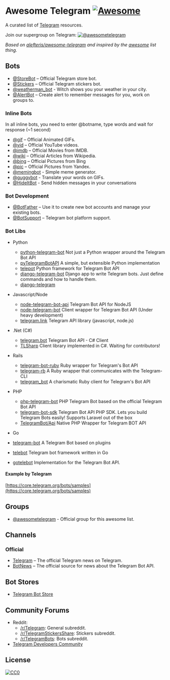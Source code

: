 # Awesome Telegram [![Awesome](https://cdn.rawgit.com/sindresorhus/awesome/d7305f38d29fed78fa85652e3a63e154dd8e8829/media/badge.svg)](https://github.com/sindresorhus/awesome)

A curated list of [Telegram](https://telegram.org) resources.

Join our supergroup on Telegram: [![@awesometelegram](https://img.shields.io/badge/%F0%9F%92%AC%20Telegram-%40awesometelegram-blue.svg)](https://telegram.me/awesometelegram)

*Based on [alefteris/awesome-telegram](https://github.com/alefteris/awesome-telegram) and inspired by the [awesome](https://github.com/sindresorhus/awesome) list thing.*

## Bots

* [@StoreBot](https://telegram.me/StoreBot) – Official Telegram store bot.
* [@Stickers](https://telegram.me/Stickers) – Official Telegram stickers bot.
* [@weatherman_bot](https://telegram.me/weatherman_bot) - Witch shows you your weather in your city.
* [@AlertBot](https://telegram.me/AlertBot) – Create alert to remember messages for you, work on groups to.

### Inline Bots

In all inline bots, you need to enter @botname, type words and wait for response (~1 second)

* [@gif](https://telegram.me/gif) – Official Animated GIFs.
* [@vid](https://telegram.me/vid) – Official YouTube videos.
* [@imdb](https://telegram.me/imdb) – Official Movies from IMDB.
* [@wiki](https://telegram.me/wiki) – Official Articles from Wikipedia.
* [@bing](https://telegram.me/bing) – Official Pictures from Bing
* [@pic](https://telegram.me/pic) – Official Pictures from Yandex.
* [@memingbot](https://telegram.me/memingbot) - Simple meme generator.
* [@guggybot](https://telegram.me/guggybot) - Translate your words on GIFs.
* [@HideItBot](https://telegram.me/HideItBot) - Send hidden messages in your conversations

### Bot Development

* [@BotFather](https://telegram.me/botfather) – Use it to create new bot accounts and manage your existing bots.
* [@BotSupport](https://telegram.me/botsupport) –  Telegram bot platform support.

### Bot Libs

* Python
  * [python-telegram-bot](https://github.com/python-telegram-bot/python-telegram-bot) Not just a Python wrapper around the Telegram Bot API
  * [pyTelegramBotAPI](https://github.com/eternnoir/pyTelegramBotAPI) A simple, but extensible Python implementation
  * [telepot](https://github.com/nickoala/telepot) Python framework for Telegram Bot API
  * [django-telegram-bot](https://github.com/jlmadurga/django-telegram-bot) Django app to write Telegram bots. Just define commands and how to handle them.
  * [django-telegram](https://github.com/aquametalabs/django-telegram)

* Javascript/Node
  * [node-telegram-bot-api](https://github.com/yagop/node-telegram-bot-api) Telegram Bot API for NodeJS
  * [node-telegram-bot](https://github.com/depoio/node-telegram-bot) Client wrapper for Telegram Bot API (Under heavy development)
  * [telegram.link](https://github.com/enricostara/telegram.link) Telegram API library (javascript, node.js)

* .Net (C#)
  * [telegram.bot](https://github.com/MrRoundRobin/telegram.bot) Telegram Bot API - C# Client
  * [TLSharp](https://github.com/sochix/TLSharp) Client library implemented in C#. Waiting for contributors!
  
* Rails
  * [telegram-bot-ruby](https://github.com/atipugin/telegram-bot-ruby) Ruby wrapper for Telegram's Bot API
  * [telegram-rb](https://github.com/ssut/telegram-rb) A Ruby wrapper that communicates with the Telegram-CLI
  * [telegram_bot](https://github.com/eljojo/telegram_bot) A charismatic Ruby client for Telegram's Bot API

* PHP
  * [php-telegram-bot](https://github.com/akalongman/php-telegram-bot) PHP Telegram Bot based on the official Telegram Bot API
  * [telegram-bot-sdk](https://github.com/irazasyed/telegram-bot-sdk) Telegram Bot API PHP SDK. Lets you build Telegram Bots easily! Supports Laravel out of the box
  * [TelegramBot/Api](https://github.com/TelegramBot/Api) Native PHP Wrapper for Telegram BOT API

* Go
 * [telegram-bot](https://github.com/yagop/telegram-bot) A Telegram Bot based on plugins
 * [telebot](https://github.com/tucnak/telebot) Telegram bot framework written in Go
 * [gotelebot](https://github.com/eternnoir/gotelebot) Implementation for the Telegram Bot API.


#### Example by Telegram

[https://core.telegram.org/bots/samples](https://core.telegram.org/bots/samples)

## Groups

* [@awesometelegram](https://telegram.me/awesometelegram) - Official group for this awesome list.

## Channels

### Official

* [Telegram](https://telegram.me/telegram) – The official Telegram news on Telegram.
* [BotNews](https://telegram.me/botnews) – The official source for news about the Telegram Bot API.

## Bot Stores

* [Telegram Bot Store](https://storebot.me)

## Community Forums

* Reddit:
  * [/r/Telegram](https://www.reddit.com/r/Telegram): General subreddit.
  * [/r/TelegramStickersShare](https://www.reddit.com/r/TelegramStickersShare): Stickers subreddit.
  * [/r/TelegramBots](https://www.reddit.com/r/TelegramBots): Bots subreddit.
* [Telegram Developers Community](http://dev.storebot.me)

## License

[![CC0](http://i.creativecommons.org/p/zero/1.0/88x31.png)](http://creativecommons.org/publicdomain/zero/1.0/)

